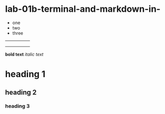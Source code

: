 # lab-01b-terminal-and-markdown-in-
* one
* two
* three

|   |   |   |   |   |
|---|---|---|---|---|
|   |   |   |   |   |
|   |   |   |   |   |
|   |   |   |   |   |


**bold text**
_italic text_


<h1> heading 1 </h1>
<h2> heading 2 </h2>
<h3> heading 3 </h3>
